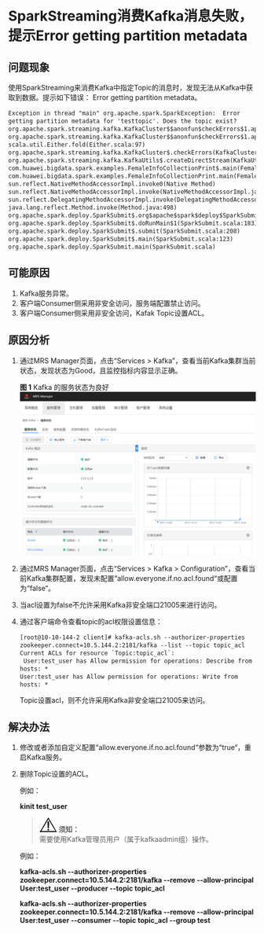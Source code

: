 # SparkStreaming消费Kafka消息失败，提示Error getting partition metadata <a name="ZH-CN_TOPIC_0181626570"></a>

## 问题现象<a name="zh-cn_topic_0167275353_sf1db540c14e54778b6b4d6c6c2200ca7"></a>

使用SparkStreaming来消费Kafka中指定Topic的消息时，发现无法从Kafka中获取到数据。提示如下错误： Error getting partition metadata。

```
Exception in thread "main" org.apache.spark.SparkException:  Error getting partition metadata for 'testtopic'. Does the topic exist?
org.apache.spark.streaming.kafka.KafkaCluster$$anonfun$checkErrors$1.apply(KafkaCluster.scala:366)
org.apache.spark.streaming.kafka.KafkaCluster$$anonfun$checkErrors$1.apply(KafkaCluster.scala:366)
scala.util.Either.fold(Either.scala:97)
org.apache.spark.streaming.kafka.KafkaCluster$.checkErrors(KafkaCluster.scala:365)
org.apache.spark.streaming.kafka.KafkaUtils$.createDirectStream(KafkaUtils.scala:422)
com.huawei.bigdata.spark.examples.FemaleInfoCollectionPrint$.main(FemaleInfoCollectionPrint.scala:45)
com.huawei.bigdata.spark.examples.FemaleInfoCollectionPrint.main(FemaleInfoCollectionPrint.scala)
sun.reflect.NativeMethodAccessorImpl.invoke0(Native Method)
sun.reflect.NativeMethodAccessorImpl.invoke(NativeMethodAccessorImpl.java:62)
sun.reflect.DelegatingMethodAccessorImpl.invoke(DelegatingMethodAccessorImpl.java:43)
java.lang.reflect.Method.invoke(Method.java:498)
org.apache.spark.deploy.SparkSubmit$.org$apache$spark$deploy$SparkSubmit$$runMain(SparkSubmit.scala:762)
org.apache.spark.deploy.SparkSubmit$.doRunMain$1(SparkSubmit.scala:183)
org.apache.spark.deploy.SparkSubmit$.submit(SparkSubmit.scala:208)
org.apache.spark.deploy.SparkSubmit$.main(SparkSubmit.scala:123)
org.apache.spark.deploy.SparkSubmit.main(SparkSubmit.scala)
```

## 可能原因<a name="zh-cn_topic_0167275353_section18513165114376"></a>

1.  Kafka服务异常。
2.  客户端Consumer侧采用非安全访问，服务端配置禁止访问。
3.  客户端Consumer侧采用非安全访问，Kafak Topic设置ACL。

## 原因分析<a name="zh-cn_topic_0167275353_sda1fa700b23b46be9d5f5adfb2943e40"></a>

1.  通过MRS Manager页面，点击“Services \> Kafka”，查看当前Kafka集群当前状态，发现状态为Good，且监控指标内容显示正确。

    **图 1**  Kafka 的服务状态为良好<a name="zh-cn_topic_0167275353_fig6865736036"></a>  
    ![](figures/Kafka-的服务状态为良好.png "Kafka-的服务状态为良好")

2.  通过MRS Manager页面，点击“Services \> Kafka \> Configuration”，查看当前Kafka集群配置，发现未配置“allow.everyone.if.no.acl.found“或配置为“false“。
3.  当acl设置为false不允许采用Kafka非安全端口21005来进行访问。
4.  通过客户端命令查看topic的acl权限设置信息：

    ```
    [root@10-10-144-2 client]# kafka-acls.sh --authorizer-properties zookeeper.connect=10.5.144.2:2181/kafka --list --topic topic_acl
    Current ACLs for resource `Topic:topic_acl`: 
     User:test_user has Allow permission for operations: Describe from hosts: *
    User:test_user has Allow permission for operations: Write from hosts: * 
    ```

    Topic设置acl，则不允许采用Kafka非安全端口21005来访问。


## 解决办法<a name="zh-cn_topic_0167275353_section892460194610"></a>

1.  修改或者添加自定义配置“allow.everyone.if.no.acl.found“参数为“true“，重启Kafka服务。
2.  删除Topic设置的ACL。

    例如：

    **kinit test\_user**

    >![](public_sys-resources/icon-notice.gif) **须知：**   
    >需要使用Kafka管理员用户（属于kafkaadmin组）操作。  

    例如：

    **kafka-acls.sh --authorizer-properties zookeeper.connect=10.5.144.2:2181/kafka   **--remove --allow-principal User:test\_user --producer --topic  **topic\_acl******

    **kafka-acls.sh --authorizer-properties zookeeper.connect=**10.5.144.2:2181/kafka**  --remove --allow-principal User:test\_user --consumer --topic  **topic\_acl**  --group test**


